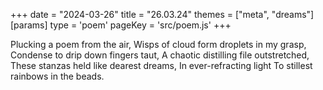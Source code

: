 +++
date = "2024-03-26"
title = "26.03.24"
themes = ["meta", "dreams"]
[params]
  type = 'poem'
  pageKey = 'src/poem.js'
+++

Plucking a poem from the air,
Wisps of cloud form droplets in my grasp,
Condense to drip down fingers taut,
A chaotic distilling file outstretched,
These stanzas held like dearest dreams,
In ever-refracting light
To stillest rainbows in the beads.
